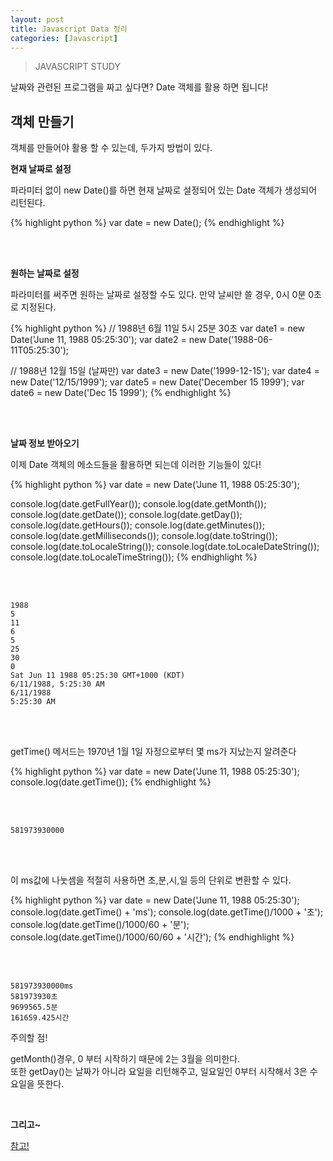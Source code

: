 ```yaml
---
layout: post
title: Javascript Data 정리 
categories: [Javascript]
---
```

> JAVASCRIPT STUDY

<p class="txt_point02">날짜와 관련된 프로그램을 짜고 싶다면? Date 객체를 활용 하면 됩니다!</p>

<h2>객체 만들기</h2>

<p>객체를 만들어야 활용 할 수 있는데, 두가지 방법이 있다.</p>

<strong>현재 날짜로 설정</strong>

<p class="txt_point">파라미터 없이 new Date()를 하면 현재 날짜로 설정되어 있는 Date 객체가 생성되어 리턴된다.</p>

{% highlight python %}
var date = new Date();
{% endhighlight %}

<br>
<br>

<strong>원하는 날짜로 설정 </strong>

<p class="txt_point">파라미터를 써주면 원하는 날짜로 설정할 수도 있다. 만약 날씨만 쓸 경우, 0시 0분 0초로 지정된다.</p>

{% highlight python %}
// 1988년 6월 11일 5시 25분 30초
var date1 = new Date('June 11, 1988 05:25:30');
var date2 = new Date('1988-06-11T05:25:30');

// 1988년 12월 15일 (날짜만)
var date3 = new Date('1999-12-15');
var date4 = new Date('12/15/1999');
var date5 = new Date('December 15 1999');
var date6 = new Date('Dec 15 1999');
{% endhighlight %}

<br>
<br>

<strong>날짜 정보 받아오기</strong>

<p class="txt_point">이제 Date 객체의 메소드들을 활용하면 되는데 이러한 기능들이 있다!</p>

{% highlight python %}
var date = new Date('June 11, 1988 05:25:30');

console.log(date.getFullYear());
console.log(date.getMonth());
console.log(date.getDate());
console.log(date.getDay());
console.log(date.getHours());
console.log(date.getMinutes());
console.log(date.getMilliseconds());
console.log(date.toString());
console.log(date.toLocaleString());
console.log(date.toLocaleDateString());
console.log(date.toLocaleTimeString());
{% endhighlight %}

<br>
<br>

```
1988
5
11
6
5
25
30
0
Sat Jun 11 1988 05:25:30 GMT+1000 (KDT)
6/11/1988, 5:25:30 AM
6/11/1988
5:25:30 AM
```

<br>
<br>

<p class="txt_point02">getTime() 메서드는 1970년 1월 1일 자정으로부터 몇 ms가 지났는지 알려준다</p>

{% highlight python %}
var date = new Date('June 11, 1988 05:25:30');
console.log(date.getTime());
{% endhighlight %}

<br>
<br>

```
581973930000
```

<br>
<br>

<p class="txt_point02">이 ms값에 나눗셈을 적절히 사용하면 초,분,시,일 등의 단위로 변환할 수 있다.</p>

{% highlight python %}
var date = new Date('June 11, 1988 05:25:30');
console.log(date.getTime() + 'ms');
console.log(date.getTime()/1000 + '초');
console.log(date.getTime()/1000/60 + '분');
console.log(date.getTime()/1000/60/60 + '시간');
{% endhighlight %}

<br>
<br>

```
581973930000ms
581973930초
9699565.5분
161659.425시간
```

<p  class="txt_point">주의할 점!</p>

<p class="txt_point02">getMonth()경우, 0 부터 시작하기 때문에 2는 3월을 의미한다. <br> 또한 getDay()는 날짜가 아니라 요일을 리턴해주고, 일요일인 0부터 시작해서 3은 수요일을 뜻한다.</p>

<br>

<strong>그리고~</strong>

[참고!](https://developer.mozilla.org/ko/docs/Web/JavaScript/Reference/Global_Objects/Date/prototype)




